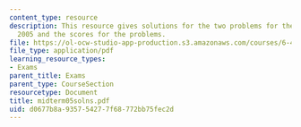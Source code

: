 ```yaml
---
content_type: resource
description: This resource gives solutions for the two problems for the midterm exam
  2005 and the scores for the problems.
file: https://ol-ocw-studio-app-production.s3.amazonaws.com/courses/6-451-principles-of-digital-communication-ii-spring-2005/d0677b8a935754277f68772bb75fec2d_midterm05solns.pdf
file_type: application/pdf
learning_resource_types:
- Exams
parent_title: Exams
parent_type: CourseSection
resourcetype: Document
title: midterm05solns.pdf
uid: d0677b8a-9357-5427-7f68-772bb75fec2d
---
```

